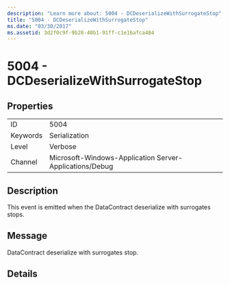 ```yaml
---
description: "Learn more about: 5004 - DCDeserializeWithSurrogateStop"
title: "5004 - DCDeserializeWithSurrogateStop"
ms.date: "03/30/2017"
ms.assetid: 3d2f0c9f-9b28-40b1-91ff-c1e16afca484
---
```

# 5004 - DCDeserializeWithSurrogateStop

## Properties  
  
|||  
|-|-|  
|ID|5004|  
|Keywords|Serialization|  
|Level|Verbose|  
|Channel|Microsoft-Windows-Application Server-Applications/Debug|  
  
## Description  

 This event is emitted when the DataContract deserialize with surrogates stops.  
  
## Message  

 DataContract deserialize with surrogates stop.  
  
## Details
